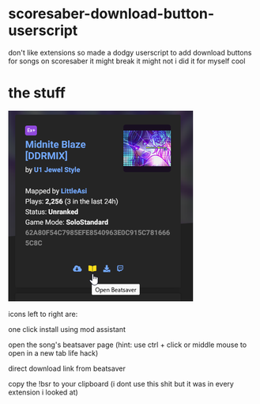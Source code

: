 # scoresaber-download-button-userscript
don't like extensions so made a dodgy userscript to add download buttons for songs on scoresaber it might break it might not i did it for myself cool

# the stuff
![example](https://raw.githubusercontent.com/Yorgei/scoresaber-download-button-userscript/main/example.png)

icons left to right are:

one click install using mod assistant

open the song's beatsaver page (hint: use ctrl + click or middle mouse to open in a new tab life hack)

direct download link from beatsaver

copy the !bsr <songid> to your clipboard (i dont use this shit but it was in every extension i looked at)
